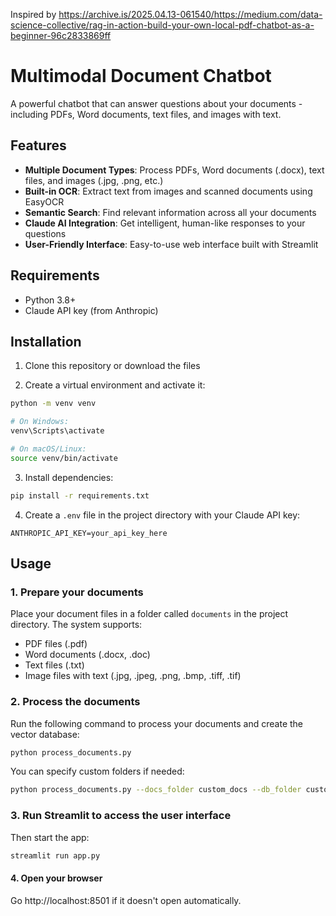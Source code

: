 Inspired by https://archive.is/2025.04.13-061540/https://medium.com/data-science-collective/rag-in-action-build-your-own-local-pdf-chatbot-as-a-beginner-96c2833869ff

# Multimodal Document Chatbot

A powerful chatbot that can answer questions about your documents - including PDFs, Word documents, text files, and images with text.

## Features

- **Multiple Document Types**: Process PDFs, Word documents (.docx), text files, and images (.jpg, .png, etc.)
- **Built-in OCR**: Extract text from images and scanned documents using EasyOCR
- **Semantic Search**: Find relevant information across all your documents
- **Claude AI Integration**: Get intelligent, human-like responses to your questions
- **User-Friendly Interface**: Easy-to-use web interface built with Streamlit

## Requirements

- Python 3.8+
- Claude API key (from Anthropic)

## Installation

1. Clone this repository or download the files

2. Create a virtual environment and activate it:
```bash
python -m venv venv

# On Windows:
venv\Scripts\activate

# On macOS/Linux:
source venv/bin/activate
```

3. Install dependencies:
```bash
pip install -r requirements.txt
```

4. Create a `.env` file in the project directory with your Claude API key:
```
ANTHROPIC_API_KEY=your_api_key_here
```

## Usage

### 1. Prepare your documents

Place your document files in a folder called `documents` in the project directory. The system supports:
- PDF files (.pdf)
- Word documents (.docx, .doc)
- Text files (.txt)
- Image files with text (.jpg, .jpeg, .png, .bmp, .tiff, .tif)

### 2. Process the documents

Run the following command to process your documents and create the vector database:

```bash
python process_documents.py
```

You can specify custom folders if needed:

```bash
python process_documents.py --docs_folder custom_docs --db_folder custom_db
```
### 3. Run Streamlit to access the user interface

Then start the app:

```bash
streamlit run app.py
```

#### 4. Open your browser

Go http://localhost:8501 if it doesn't open automatically.